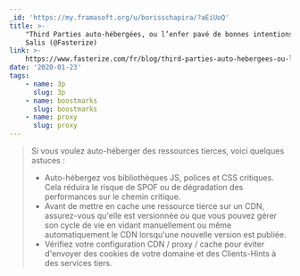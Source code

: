 ```yaml
---
_id: 'https://my.framasoft.org/u/borisschapira/?aEiUoQ'
title: >-
    "Third Parties auto-hébergées, ou l’enfer pavé de bonnes intentions", Sarah
    Salis (@Fasterize)
link: >-
    https://www.fasterize.com/fr/blog/third-parties-auto-hebergees-ou-lenfer-pave-de-bonnes-intentions/
date: '2020-01-23'
tags:
    - name: 3p
      slug: 3p
    - name: boostmarks
      slug: boostmarks
    - name: proxy
      slug: proxy
---
```


<div class="markdown"><blockquote>
<p>Si vous voulez auto-héberger des ressources tierces, voici quelques astuces :</p>
<ul>
<li>Auto-hébergez vos bibliothèques JS, polices et CSS critiques. Cela réduira le risque de SPOF ou de dégradation des performances sur le chemin critique.  </li>
<li>Avant de mettre en cache une ressource tierce sur un CDN, assurez-vous qu'elle est versionnée ou que vous pouvez gérer son cycle de vie en vidant manuellement ou même automatiquement le CDN lorsqu'une nouvelle version est publiée.  </li>
<li>Vérifiez votre configuration CDN / proxy / cache pour éviter d'envoyer des cookies de votre domaine et des Clients-Hints à des services tiers.<br />
</li>
</ul>
</blockquote></div>
